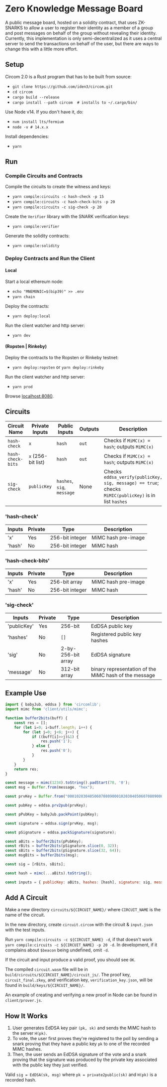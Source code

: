 # Zero Knowledge Message Board

A public message board, hosted on a solidity contract, that uses ZK-SNARKS to allow a user to register their identity as a member of a group and post messages on behalf of the group without revealing their identity. Currently, this implementation is only semi-decentralized as it uses a central server to send the transactions on behalf of the user, but there are ways to change this with a little more effort.

## Setup

Circom 2.0 is a Rust program that has to be built from source:

* `git clone https://github.com/iden3/circom.git`
* `cd circom`
* `cargo build --release`
* `cargo install --path circom  # installs to ~/.cargo/bin/`

Use Node v14. If you don't have it, do:

* `nvm install lts/fermium`
* `node -v # 14.x.x`

Install dependencies:

* `yarn`

## Run

### Compile Circuits and Contracts

Compile the circuits to create the witness and keys:

* `yarn compile:circuits -c hash-check -p 15`
* `yarn compile:circuits -c hash-check-bits -p 20`
* `yarn compile:circuits -c sig-check -p 20`

Create the `Verifier` library with the SNARK verification keys:

* `yarn compile:verifier`

Generate the solidity contracts:

* `yarn compile:solidity`

### Deploy Contracts and Run the Client

#### Local

Start a local ethereum node:

* `echo "MNEMONIC=$(bip39)" >> .env`
* `yarn chain`

Deploy the contracts:

* `yarn deploy:local`

Run the client watcher and http server:

* `yarn dev`

#### (Ropsten | Rinkeby)

Deploy the contracts to the Ropsten or Rinkeby testnet:

* `yarn deploy:ropsten` or `yarn deploy:rinkeby`

Run the client watcher and http server:

* `yarn prod`

Browse [localhost:8080](http://localhost:8080).

## Circuits

| Circuit Name | Private Inputs | Public Inputs | Outputs | Description |
| ------------ | -------------- | ------------- | ------- | ----------- |
| `hash-check` | `x`            | `hash`        | `out`   | Checks if `MiMC(x) = hash`; outputs `MiMC(x)` |
| `hash-check-bits` | `x` (256-bit list) | `hash` | `out` | Checks if `MiMC(x) = hash`; outputs `MiMC(x)` |
| `sig-check`  | `publicKey`    | `hashes`, `sig`, `message` | None | Checks `eddsa_verify(publicKey, sig, message) == true`; checks `MiMIC(publicKey)` is in list `hashes` |

### 'hash-check'

| Inputs  | Private | Type            | Description         |
| ------- | ------- | --------------- | ------------------- |
| 'x'     | Yes     | 256-bit integer | MiMC hash pre-image |
| 'hash'  | No      | 256-bit integer | MiMC hash           |

### 'hash-check-bits'

| Inputs | Private | Type            | Description         |
| ------ | ------- | --------------- | ------------------- |
| 'x'    | Yes     | 256-bit array   | MiMC hash pre-image |
| 'hash' | No      | 256-bit integer | MiMC hash           |

### 'sig-check'

| Inputs      | Private | Type               | Description |
| ----------- | ------- | ------------------ | ----------- |
| 'publicKey' | Yes     | 256-bit            | EdDSA public key |
| 'hashes'    | No      | `[]`               | Registered public key hashes |
| 'sig'       | No      | 2-by-256-bit array | EdDSA signature |
| 'message'   | No      | 312-bit array      | binary representation of the MiMC hash of the message |

## Example Use

```javascript
import { babyJub, eddsa } from 'circomlib';
import mimc from 'client/utils/mimc';

function buffer2bits(buff) {
    const res = [];
    for (let i=0; i<buff.length; i++) {
        for (let j=0; j<8; j++) {
            if ((buff[i]>>j)&1) {
                res.push('1');
            } else {
                res.push('0');
            }
        }
    }
    return res;
}

const message = mimc(1234).toString().padStart(78, '0');
const msg = Buffer.from(message, "hex");

const prvKey = Buffer.from("0001020304050607080900010203040506070809000102030405060708090001", "hex");

const pubKey = eddsa.prv2pub(prvKey);

const pPubKey = babyJub.packPoint(pubKey);

const signature = eddsa.sign(prvKey, msg);

const pSignature = eddsa.packSignature(signature);

const aBits = buffer2bits(pPubKey);
const rBits = buffer2bits(pSignature.slice(0, 32));
const sBits = buffer2bits(pSignature.slice(32, 64));
const msgBits = buffer2bits(msg);

const sig = [rBits, sBits];

const hash = mimc(...aBits).toString();

const inputs = { publicKey: aBits, hashes: [hash], signature: sig, message: msgBits };
```

## Add A Circuit

Make a new directory `circuits/${CIRCUIT_NAME}/` where `CIRCUIT_NAME` is the name of the circuit.

In the new directory, create `circuit.circom` with the circuit & `input.json` with the test inputs.

Run `yarn compile:circuits -c ${CIRCUIT_NAME} -d`, if that doesn't work `yarn compile:circuits -c ${CIRCUIT_NAME} -p 20 -d`. In development, if it complains about `$beacon` being undefined, omit `-d`.

If the circuit and input produce a valid proof, you should see `OK`.

The compiled `circuit.wasm` file will be in `build/circuits/${CIRCUIT_NAME}/circuit_js/`.
The proof key, `circuit_final.zkey`, and verification key, `verification_key.json`, will be found in `build/keys/${CIRCUIT_NAME}/`.

An example of creating and verifying a new proof in Node can be found in `client/prover.js`.

## How It Works

1. User generates EdDSA key pair `(pk, sk)` and sends the MiMC hash to the server `H(pk)`.
2. To vote, the user first proves they're registered to the poll by sending a snark proving that they have a public key `pk` to one of the recorded MiMC hashes.
3. Then, the user sends an EdDSA signature of the vote and a snark proving that the signature was produced by the private key associated with the public key they just verified.

Valid `sig = EdDSA(sk, msg)`
where `pk = private2public(sk)`
and `H(pk)` is a recorded hash.
